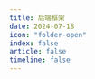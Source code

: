 ```yaml
---
title: 后端框架
date: 2024-07-18
icon: "folder-open"
index: false
article: false
timeline: false
---
```

<Catalog />